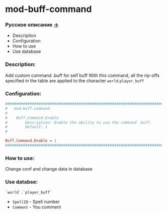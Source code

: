 # mod-buff-command

### Русское описание [->](https://github.com/Winfidonarleyan/kargatum-system/tree/master/src/mod-buff-command)

- Description
- Configuration
- How to use
- Use database

### Description:
Add custom command .buff for self buff
With this command, all the rip-offs specified in the table are applied to the character `world`.`player_buff`

### Configuration:
```ini
###################################################################################################
#	mod-buff-command
#
#    Buff.Command.Enable
#        Description: Enable the ability to use the command .buff.
#        Default: 1
#

Buff.Command.Enable = 1
###################################################################################################
```

### How to use:
Change conf and change data in database

### Use databse:
```sql
`world`.`player_buff`
```

- `SpellID` - Spell number
- `Comment` - You comment
